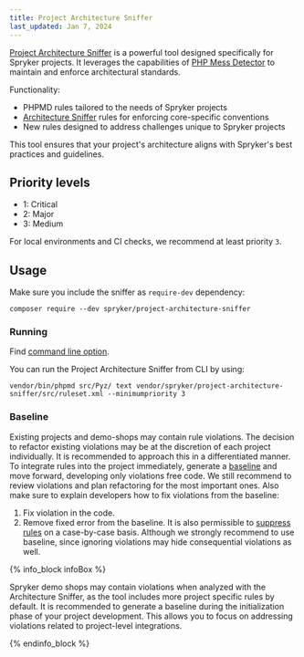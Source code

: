 ```yaml
---
title: Project Architecture Sniffer
last_updated: Jan 7, 2024
---
```


[Project Architecture Sniffer](https://github.com/spryker/project-architecture-sniffer) is a powerful tool designed specifically for Spryker projects. It leverages the capabilities of [PHP Mess Detector](https://phpmd.org) to maintain and enforce architectural standards.

Functionality:

* PHPMD rules tailored to the needs of Spryker projects
* [Architecture Sniffer](https://github.com/spryker/architecture-sniffer) rules for enforcing core-specific conventions
* New rules designed to address challenges unique to Spryker projects

This tool ensures that your project's architecture aligns with Spryker's best practices and guidelines.

## Priority levels
- 1: Сritical
- 2: Major
- 3: Medium

For local environments and CI checks, we recommend at least priority `3`.

## Usage

Make sure you include the sniffer as `require-dev` dependency:
```
composer require --dev spryker/project-architecture-sniffer
```

### Running

Find [command line option](https://phpmd.org/documentation/index.html).

You can run the Project Architecture Sniffer from CLI by using:
```
vendor/bin/phpmd src/Pyz/ text vendor/spryker/project-architecture-sniffer/src/ruleset.xml --minimumpriority 3
```

### Baseline

Existing projects and demo-shops may contain rule violations.
The decision to refactor existing violations may be at the discretion of each project individually.
It is recommended to approach this in a differentiated manner.
To integrate rules into the project immediately, generate a [baseline](https://phpmd.org/documentation/#baseline) and move forward, developing only violations free code.
We still recommend to review violations and plan refactoring for the most important ones.
Also make sure to explain developers how to fix violations from the baseline:
1. Fix violation in the code.
2. Remove fixed error from the baseline.
It is also permissible to [suppress rules](https://phpmd.org/documentation/suppress-warnings.html) on a case-by-case basis. Although we strongly recommend to use baseline, since ignoring violations may hide consequential violations as well.

{% info_block infoBox %}

Spryker demo shops may contain violations when analyzed with the Architecture Sniffer, as the tool includes more project specific rules by default.
It is recommended to generate a baseline during the initialization phase of your project development.
This allows you to focus on addressing violations related to project-level integrations.

{% endinfo_block %}
